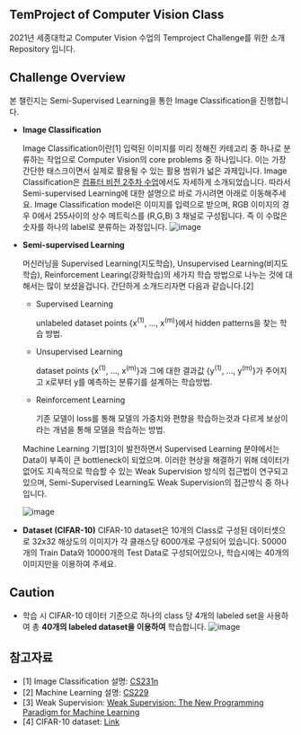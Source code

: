 ## TemProject of Computer Vision Class
2021년 세종대학교 Computer Vision 수업의 Temproject Challenge를 위한 소개 Repository 입니다.

## Challenge Overview
본 챌린지는 Semi-Supervised Learning을 통한 Image Classification을 진행합니다. 

- **Image Classification**

  Image Classification이란[1] 입력된 이미지를 미리 정해진 카테고리 중 하나로 분류하는 작업으로 Computer Vision의 core problems 중 하나입니다. 이는 가장 간단한 태스크이면서 실제로 활용될 수 있는 활용 범위가 넓은 과제입니다. Image Classification은 [컴퓨터 비전 2주차 수업](https://youtu.be/Q44g-lZwjzU)에서도 자세하게 소개되었습니다. 따라서 Semi-supervised Learning에 대한 설명으로 바로 가시려면 아래로 이동해주세요.
  Image Classification model은 이미지를 입력으로 받으며, RGB 이미지의 경우 0에서 255사이의 상수 메트릭스를 (R,G,B) 3 채널로 구성됩니다. 즉 이 수많은 숫자를 하나의 label로 분류하는 과정입니다.
  ![image](https://user-images.githubusercontent.com/41140561/137722145-f6ee30bd-1228-4064-9366-f8dee2395d64.png)

  
- **Semi-supervised Learning**

  머신러닝을 Supervised Learning(지도학습), Unsupervised Learning(비지도학습), Reinforcement Learing(강화학습)의 세가지 학습 방법으로 나누는 것에 대해서는 많이 보셨을겁니다. 간단하게 소개드리자면 다음과 같습니다.[2]
  - Supervised Learning
 
      unlabeled dataset points {x<sup>(1)</sup>, ..., x<sup>(m)</sup>}에서 hidden patterns을 찾는 학습 방법.
    
  - Unsupervised Learning
  
      dataset points {x<sup>(1)</sup>, ..., x<sup>(m)</sup>}과 그에 대한 결과값 {y<sup>(1)</sup>, ..., y<sup>(m)</sup>}가 주어지고 x로부터 y를 예측하는 분류기를 설계하는 학습방법.
      
  - Reinforcement Learning
 
      기존 모델이 loss를 통해 모델의 가중치와 편향을 학습하는것과 다르게 보상이라는 개념을 통해 모델을 학습하는 방법.

  Machine Learning 기법[3]이 발전하면서 Supervised Learning 분야에서는 Data이 부족이 큰 bottleneck이 되었으며. 이러한 현상을 해결하기 위해 데이터가 없어도 지속적으로 학습할 수 있는 Weak Supervision 방식의 접근법이 연구되고있으며, Semi-Supervised Learning도 Weak Supervision의 접근방식 중 하나입니다.
  
  ![image](https://user-images.githubusercontent.com/41140561/137734258-2a2f3d16-2c7e-4ad2-9547-5da7a257619d.png)


- **Dataset (CIFAR-10)**
  CIFAR-10 dataset은 10개의 Class로 구성된 데이터셋으로 32x32 해상도의 이미지가 각 클래스당 6000개로 구성되어 있습니다. 50000개의 Train Data와 10000개의 Test Data로 구성되어있으나, 학습시에는 40개의 이미지만을 이용하여 주세요.

## Caution
- 학습 시 CIFAR-10 데이터 기준으로 하나의 class 당 4개의 labeled set을 사용하여 총 **40개의 labeled dataset을 이용하여** 학습합니다.
![image](https://user-images.githubusercontent.com/41140561/137735550-1ba008b7-c52a-4609-b82f-51335c1d54a0.png)


## 참고자료
- [1] Image Classification 설명: [CS231n](https://cs231n.github.io/classification/)
- [2] Machine Learning 설명: [CS229](https://stanford.edu/~shervine/teaching/cs-229/)
- [3] Weak Supervision: [Weak Supervision: The New Programming Paradigm for Machine Learning](https://dawn.cs.stanford.edu/2017/07/16/weak-supervision/)
- [4] CIFAR-10 dataset: [Link](https://www.cs.toronto.edu/~kriz/cifar.html)
